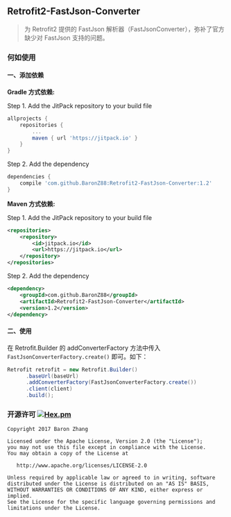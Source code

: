 ## Retrofit2-FastJson-Converter

> 为 Retrofit2 提供的 FastJson 解析器（FastJsonConverter），弥补了官方缺少对 FastJson 支持的问题。

### 何如使用

#### 一、添加依赖  

**Gradle 方式依赖:**

Step 1. Add the JitPack repository to your build file

```groovy
allprojects {
	repositories {
		...
		maven { url 'https://jitpack.io' }
	}
}
```
	
Step 2. Add the dependency

```groovy
dependencies {
	compile 'com.github.BaronZ88:Retrofit2-FastJson-Converter:1.2'
}
```
	

**Maven 方式依赖:**

Step 1. Add the JitPack repository to your build file

```xml
<repositories>
	<repository>
	    <id>jitpack.io</id>
	    <url>https://jitpack.io</url>
	</repository>
</repositories>
```
    
Step 2. Add the dependency

```xml
<dependency>
	<groupId>com.github.BaronZ88</groupId>
	<artifactId>Retrofit2-FastJson-Converter</artifactId>
	<version>1.2</version>
</dependency>
```

#### 二、使用

在 Retrofit.Builder 的 addConverterFactory 方法中传入 `FastJsonConverterFactory.create()` 即可。如下：

```java
Retrofit retrofit = new Retrofit.Builder()
      .baseUrl(baseUrl)
      .addConverterFactory(FastJsonConverterFactory.create())
      .client(client)
      .build();
```
### 开源许可 [![Hex.pm](https://img.shields.io/hexpm/l/plug.svg)](https://www.apache.org/licenses/LICENSE-2.0)

```
Copyright 2017 Baron Zhang

Licensed under the Apache License, Version 2.0 (the "License");
you may not use this file except in compliance with the License.
You may obtain a copy of the License at

   http://www.apache.org/licenses/LICENSE-2.0

Unless required by applicable law or agreed to in writing, software
distributed under the License is distributed on an "AS IS" BASIS,
WITHOUT WARRANTIES OR CONDITIONS OF ANY KIND, either express or implied.
See the License for the specific language governing permissions and
limitations under the License.
```



